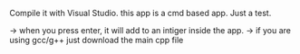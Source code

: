 Compile it with Visual Studio. this app is a cmd based app.
Just a test.

-> when you press enter, it will add to an intiger inside the app.
-> if you are using gcc/g++ just download the main cpp file
